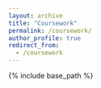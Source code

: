 ```yaml
---
layout: archive
title: "Coursework"
permalink: /coursework/
author_profile: true
redirect_from:
  - /coursework
---
```


{% include base_path %}
